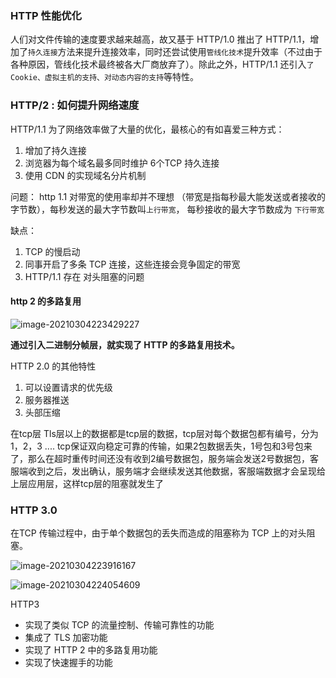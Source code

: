 ### HTTP 性能优化

人们对文件传输的速度要求越来越高，故又基于 HTTP/1.0 推出了 HTTP/1.1，增加了`持久连接`方法来提升连接效率，同时还尝试使用`管线化技术`提升效率（不过由于各种原因，管线化技术最终被各大厂商放弃了）。除此之外，HTTP/1.1 还引入`了 Cookie、虚拟主机的支持、对动态内容的支持`等特性。



### HTTP/2 : 如何提升网络速度

HTTP/1.1 为了网络效率做了大量的优化，最核心的有如喜爱三种方式：

1. 增加了持久连接
2. 浏览器为每个域名最多同时维护 6个TCP 持久连接
3. 使用 CDN 的实现域名分片机制

问题： http 1.1 对带宽的使用率却并不理想 （带宽是指每秒最大能发送或者接收的字节数），每秒发送的最大字节数叫`上行带宽`， 每秒接收的最大字节数成为 `下行带宽`

缺点：

1.  TCP 的慢启动
2. 同事开启了多条 TCP 连接，这些连接会竞争固定的带宽
3. HTTP/1.1 存在 对头阻塞的问题

#### http 2 的多路复用

![image-20210304223429227](https://tvax3.sinaimg.cn/large/a2f16a97ly1gp7khe7fo7j20pg0xcdj0.jpg)

**通过引入二进制分帧层，就实现了 HTTP 的多路复用技术。**

HTTP 2.0  的其他特性

1. 可以设置请求的优先级
2. 服务器推送
3. 头部压缩

在tcp层 Tls层以上的数据都是tcp层的数据，tcp层对每个数据包都有编号，分为1，2，3 .... tcp保证双向稳定可靠的传输，如果2包数据丢失，1号包和3号包来了，那么在超时重传时间还没有收到2编号数据包，服务端会发送2号数据包，客服端收到之后，发出确认，服务端才会继续发送其他数据，客服端数据才会呈现给上层应用层，这样tcp层的阻塞就发生了

### HTTP 3.0

在TCP 传输过程中，由于单个数据包的丢失而造成的阻塞称为 TCP 上的对头阻塞。

![image-20210304223916167](https://tvax2.sinaimg.cn/large/a2f16a97ly1gp7koqus8ij20zi094mz2.jpg)

![image-20210304224054609](https://tvax2.sinaimg.cn/large/a2f16a97ly1gp7kp111emj20mk0kiq54.jpg)



HTTP3

-  实现了类似 TCP 的流量控制、传输可靠性的功能
- 集成了 TLS 加密功能
- 实现了 HTTP 2 中的多路复用功能
- 实现了快速握手的功能



